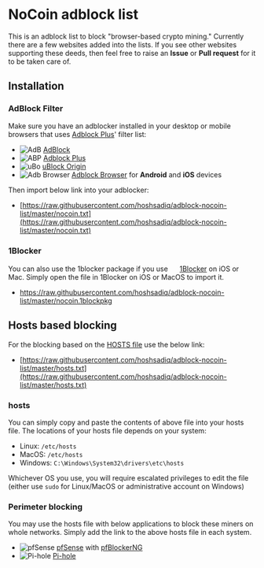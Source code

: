 # NoCoin adblock list
This is an adblock list to block "browser-based crypto mining."
Currently there are a few websites added into the lists. If you see other websites supporting these deeds, then feel free to raise an **Issue** or **Pull request** for it to be taken care of.

## Installation

### AdBlock Filter
Make sure you have an adblocker installed in your desktop or mobile browsers that uses [Adblock Plus](https://adblockplus.org/)' filter list:
* ![AdB](https://i.imgur.com/3KbyifF.png) [AdBlock](https://getadblock.com)
* ![ABP](https://i.imgur.com/kPRCfhu.png) [Adblock Plus](https://adblockplus.org/)
* ![uBo](https://i.imgur.com/PSFuzKb.png) [uBlock Origin](https://github.com/gorhill/uBlock)
* ![Adb Browser](https://i.imgur.com/6pkmjA0.png) [Adblock Browser](https://adblockbrowser.org/) for **Android** and **iOS** devices

Then import below link into your adblocker:
- [https://raw.githubusercontent.com/hoshsadiq/adblock-nocoin-list/master/nocoin.txt](https://raw.githubusercontent.com/hoshsadiq/adblock-nocoin-list/master/nocoin.txt)

### 1Blocker
You can also use the 1blocker package if you use <img src="https://1blocker.com/img/icon.png" width=16> [1Blocker](https://1blocker.com) on iOS or Mac.
Simply open the file in 1Blocker on iOS or MacOS to import it.
- https://raw.githubusercontent.com/hoshsadiq/adblock-nocoin-list/master/nocoin.1blockpkg

## Hosts based blocking
For the blocking based on the [HOSTS file](https://en.wikipedia.org/wiki/Hosts_(file)) use the below link:
- [https://raw.githubusercontent.com/hoshsadiq/adblock-nocoin-list/master/hosts.txt](https://raw.githubusercontent.com/hoshsadiq/adblock-nocoin-list/master/hosts.txt)

### hosts
You can simply copy and paste the contents of above file into your hosts file. The locations of your hosts file depends on your system:
- Linux: `/etc/hosts`
- MacOS: `/etc/hosts`
- Windows: `C:\Windows\System32\drivers\etc\hosts`

Whichever OS you use, you will require escalated privileges to edit the file (either use `sudo` for Linux/MacOS or administrative account on Windows)

### Perimeter blocking
You may use the hosts file with below applications to block these miners on whole networks. Simply add the link to the above hosts file in each system.

* ![pfSense](https://i.imgur.com/ElyO5Ie.png) [pfSense](https://www.pfsense.org/) with [pfBlockerNG](https://www.tecmint.com/install-configure-pfblockerng-dns-black-listing-in-pfsense/)
* ![Pi-hole](https://i.imgur.com/0mgKKma.png) [Pi-hole](https://pi-hole.net)
